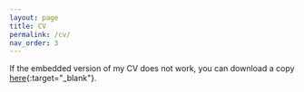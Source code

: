 ```yaml
---
layout: page
title: CV
permalink: /cv/
nav_order: 3
---
```


If the embedded version of my CV does not work, you can download a copy [here](/assets/docs/CV_HReyesNieva.pdf){:target="_blank"}.

<object data="/assets/docs/CV_HReyesNieva.pdf" width="1000" height="1000" type='application/pdf'></object>